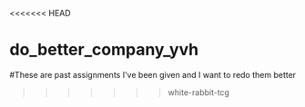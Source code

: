 <<<<<<< HEAD
# do_better_company_yvh
#These are past assignments I've been given and I want to redo them better
>>>>>>> white-rabbit-tcg
